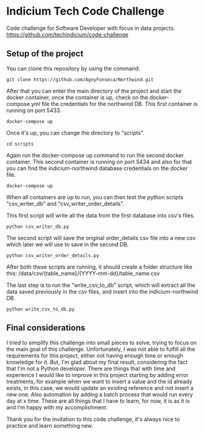 # Indicium Tech Code Challenge

Code challenge for Software Developer with focus in data projects.
https://github.com/techindicium/code-challenge


## Setup of the project

You can clone this repository by using the command:

```
git clone https://github.com/AgnyFonseca/Northwind.git
```

After that you can enter the main directory of the project and start the docker container, once the container is up, check on the docker-compose.yml file the credentials for the northwind DB. This first container is running on port 5433.

```
docker-compose up
```

Once it's up, you can change the directory to "scripts".

```
cd scripts
```
Again run the docker-compose up command to run the second docker container. This second container is running on port 5434 and also for that you can find the indicium-northwind database credentials on the docker file. 

```
docker-compose up
```

When all containers are up to run, you can then test the python scripts "csv_writer_db" and "csv_writer_order_details". 


This first script will write all the data from the first database into csv's files. 

```
python csv_writer_db.py
```

The second script will save the original order_details csv file into a new csv which later we will use to save in the second DB.

```
python csv_writer_order_details.py
```   

After both these scripts are running, it should create a folder structure like this:
/data/csv/{table_name}/{YYYY-mm-dd}/table_name.csv

The last step is to run the "write_csv_to_db" script, which will extract all the data saved previously in the csv files, and insert into the indicium-northwind DB.

```
python write_csv_to_db.py
``` 


## Final considerations

I tried to simplify this challenge into small pieces to solve, trying to focus on the main goal of this challenge. Unfortunately, I was not able to fulfill all the requirements for this project, either not having enough time or enough knowledge for it. But, I'm glad about my final result, considering the fact that I'm not a Python developer. 
There are things that with time and experience I would like to improve in this project starting by adding error treatments, for example when we want to insert a value and the id already exists, in this case, we would update an existing reference and not insert a new one. Also automation by adding a batch process that would run every day at x time. These are all things that I have to learn, for now, it is as it is and I'm happy with my accomplishment.

Thank you for the invitation to this code challenge, it's always nice to practice and learn something new. 


